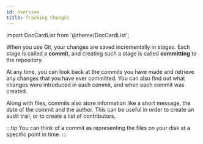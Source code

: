 ```yaml
---
id: overview
title: Tracking Changes
---
```


import DocCardList from '@theme/DocCardList';

When you use Git, your changes are saved incrementally in stages. Each stage is called a **commit**, and creating such a stage is called **committing** to the repository.

At any time, you can look back at the commits you have made and retrieve any changes that you have ever committed. You can also find out what changes were introduced in each commit, and when each commit was created.

Along with files, commits also store information like a short message, the date of the commit and the author. This can be useful in order to create an audit trail, or to create a list of contributors.

:::tip
You can think of a commit as representing the files on your disk at a specific point in time.
:::

<DocCardList />